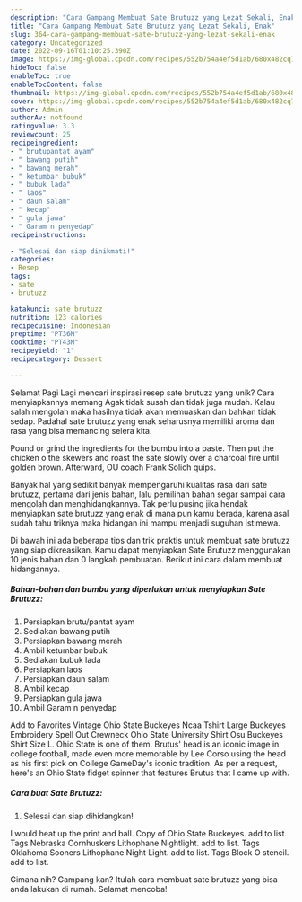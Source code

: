 ```yaml
---
description: "Cara Gampang Membuat Sate Brutuzz yang Lezat Sekali, Enak"
title: "Cara Gampang Membuat Sate Brutuzz yang Lezat Sekali, Enak"
slug: 364-cara-gampang-membuat-sate-brutuzz-yang-lezat-sekali-enak
category: Uncategorized
date: 2022-09-16T01:10:25.390Z
image: https://img-global.cpcdn.com/recipes/552b754a4ef5d1ab/680x482cq70/sate-brutuzz-foto-resep-utama.jpg
hideToc: false
enableToc: true
enableTocContent: false
thumbnail: https://img-global.cpcdn.com/recipes/552b754a4ef5d1ab/680x482cq70/sate-brutuzz-foto-resep-utama.jpg
cover: https://img-global.cpcdn.com/recipes/552b754a4ef5d1ab/680x482cq70/sate-brutuzz-foto-resep-utama.jpg
author: Admin
authorAv: notfound
ratingvalue: 3.3
reviewcount: 25
recipeingredient:
- " brutupantat ayam"
- " bawang putih"
- " bawang merah"
- " ketumbar bubuk"
- " bubuk lada"
- " laos"
- " daun salam"
- " kecap"
- " gula jawa"
- " Garam n penyedap"
recipeinstructions:

- "Selesai dan siap dinikmati!"
categories:
- Resep
tags:
- sate
- brutuzz

katakunci: sate brutuzz 
nutrition: 123 calories
recipecuisine: Indonesian
preptime: "PT36M"
cooktime: "PT43M"
recipeyield: "1"
recipecategory: Dessert

---
```



Selamat Pagi Lagi mencari inspirasi resep sate brutuzz yang unik? Cara menyiapkannya memang Agak tidak susah dan tidak juga mudah. Kalau salah mengolah maka hasilnya tidak akan memuaskan dan bahkan tidak sedap. Padahal sate brutuzz yang enak seharusnya memiliki aroma dan rasa yang bisa memancing selera kita.


Pound or grind the ingredients for the bumbu into a paste. Then put the chicken o the skewers and roast the sate slowly over a charcoal fire until golden brown. Afterward, OU coach Frank Solich quips.

Banyak hal yang sedikit banyak mempengaruhi kualitas rasa dari sate brutuzz, pertama dari jenis bahan, lalu pemilihan bahan segar sampai cara mengolah dan menghidangkannya. Tak perlu pusing jika hendak menyiapkan sate brutuzz yang enak di mana pun kamu berada, karena asal sudah tahu triknya maka hidangan ini mampu menjadi suguhan istimewa.


Di bawah ini ada beberapa tips dan trik praktis untuk membuat sate brutuzz yang siap dikreasikan. Kamu dapat menyiapkan Sate Brutuzz menggunakan 10 jenis bahan dan 0 langkah pembuatan. Berikut ini cara dalam membuat hidangannya.

<!--inarticleads1-->

##### Bahan-bahan dan bumbu yang diperlukan untuk menyiapkan Sate Brutuzz:

1. Persiapkan  brutu/pantat ayam
1. Sediakan  bawang putih
1. Persiapkan  bawang merah
1. Ambil  ketumbar bubuk
1. Sediakan  bubuk lada
1. Persiapkan  laos
1. Persiapkan  daun salam
1. Ambil  kecap
1. Persiapkan  gula jawa
1. Ambil  Garam n penyedap


Add to Favorites Vintage Ohio State Buckeyes Ncaa Tshirt Large Buckeyes Embroidery Spell Out Crewneck Ohio State University Shirt Osu Buckeyes Shirt Size L. Ohio State is one of them. Brutus&#39; head is an iconic image in college football, made even more memorable by Lee Corso using the head as his first pick on College GameDay&#39;s iconic tradition. As per a request, here&#39;s an Ohio State fidget spinner that features Brutus that I came up with. 

<!--inarticleads2-->

##### Cara buat Sate Brutuzz:


1. Selesai dan siap dihidangkan!

I would heat up the print and ball. Copy of Ohio State Buckeyes. add to list. Tags Nebraska Cornhuskers Lithophane Nightlight. add to list. Tags Oklahoma Sooners Lithophane Night Light. add to list. Tags Block O stencil. add to list. 

Gimana nih? Gampang kan? Itulah cara membuat sate brutuzz yang bisa anda lakukan di rumah. Selamat mencoba!
